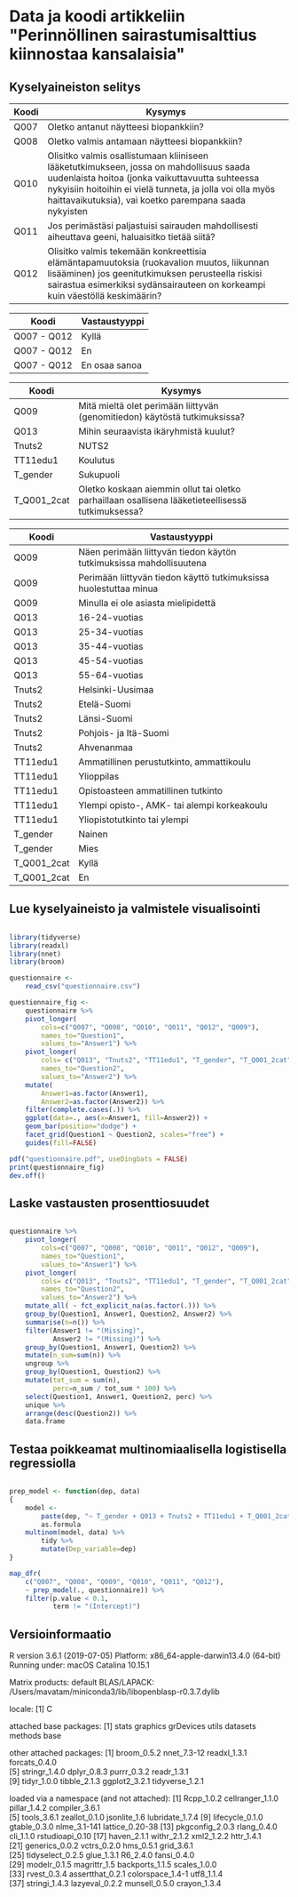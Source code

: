 # Data ja koodi artikkeliin "Perinnöllinen sairastumisalttius kiinnostaa kansalaisia"

## Kyselyaineiston selitys

| Koodi | Kysymys                                                                                                                                                                                                                                                          |
|------ | -----------------------------------------------------------------------------------------------------------------------------------------------------------------------------------------------------------------------------------------------------------------|
| Q007  | Oletko antanut näytteesi biopankkiin?                                                                                                                                                                                                                            |
| Q008  | Oletko valmis antamaan näytteesi biopankkiin?                                                                                                                                                                                                                    |
| Q010  | Olisitko valmis osallistumaan kliiniseen lääketutkimukseen, jossa on mahdollisuus saada uudenlaista hoitoa (jonka vaikuttavuutta suhteessa nykyisiin hoitoihin ei vielä tunneta, ja jolla voi olla myös haittavaikutuksia), vai koetko parempana saada nykyisten |
| Q011  | Jos perimästäsi paljastuisi sairauden mahdollisesti aiheuttava geeni, haluaisitko tietää siitä?                                                                                                                                                                  |
| Q012  | Olisitko valmis tekemään konkreettisia elämäntapamuutoksia (ruokavalion muutos, liikunnan lisääminen) jos geenitutkimuksen perusteella riskisi sairastua esimerkiksi sydänsairauteen on korkeampi kuin väestöllä keskimäärin?                                    |


| Koodi       | Vastaustyyppi |
|------------ | --------------|
| Q007 - Q012 | Kyllä         |
| Q007 - Q012 | En            |
| Q007 - Q012 | En osaa sanoa |


| Koodi       | Kysymys                                                                                           |
|------------ | --------------------------------------------------------------------------------------------------|
| Q009        | Mitä mieltä olet perimään liittyvän (genomitiedon) käytöstä tutkimuksissa?                        |
| Q013        | Mihin seuraavista ikäryhmistä kuulut?                                                             |
| Tnuts2      | NUTS2                                                                                             |
| TT11edu1    | Koulutus                                                                                          |
| T_gender    | Sukupuoli                                                                                         |
| T_Q001_2cat | Oletko koskaan aiemmin ollut tai oletko parhaillaan osallisena lääketieteellisessä tutkimuksessa? |


| Koodi       | Vastaustyyppi                                                       |
|------------ | --------------------------------------------------------------------|
| Q009        | Näen perimään liittyvän tiedon käytön tutkimuksissa mahdollisuutena |
| Q009        | Perimään liittyvän tiedon käyttö tutkimuksissa huolestuttaa minua   |
| Q009        | Minulla ei ole asiasta mielipidettä                                 |
| Q013        | 16-24-vuotias                                                       |
| Q013        | 25-34-vuotias                                                       |
| Q013        | 35-44-vuotias                                                       |
| Q013        | 45-54-vuotias                                                       |
| Q013        | 55-64-vuotias                                                       |
| Tnuts2      | Helsinki-Uusimaa                                                    |
| Tnuts2      | Etelä-Suomi                                                         |
| Tnuts2      | Länsi-Suomi                                                         |
| Tnuts2      | Pohjois- ja Itä-Suomi                                               |
| Tnuts2      | Ahvenanmaa                                                          |
| TT11edu1    | Ammatillinen perustutkinto, ammattikoulu                            |
| TT11edu1    | Ylioppilas                                                          |
| TT11edu1    | Opistoasteen ammatillinen tutkinto                                  |
| TT11edu1    | Ylempi opisto-, AMK- tai alempi korkeakoulu                         |
| TT11edu1    | Yliopistotutkinto tai ylempi                                        |
| T_gender    | Nainen                                                              |
| T_gender    | Mies                                                                |
| T_Q001_2cat | Kyllä                                                               |
| T_Q001_2cat | En                                                                  |



## Lue kyselyaineisto ja valmistele visualisointi

```r

library(tidyverse)
library(readxl)
library(nnet)
library(broom)

questionnaire <-
    read_csv("questionnaire.csv")

questionnaire_fig <- 
    questionnaire %>% 
    pivot_longer(
        cols=c("Q007", "Q008", "Q010", "Q011", "Q012", "Q009"),
        names_to="Question1",
        values_to="Answer1") %>% 
    pivot_longer(
        cols= c("Q013", "Tnuts2", "TT11edu1", "T_gender", "T_Q001_2cat"),
        names_to="Question2",
        values_to="Answer2") %>% 
    mutate(
        Answer1=as.factor(Answer1),
        Answer2=as.factor(Answer2)) %>% 
    filter(complete.cases(.)) %>% 
    ggplot(data=., aes(x=Answer1, fill=Answer2)) +
    geom_bar(position="dodge") +
    facet_grid(Question1 ~ Question2, scales="free") + 
    guides(fill=FALSE)

pdf("questionnaire.pdf", useDingbats = FALSE)
print(questionnaire_fig)
dev.off()


```


## Laske vastausten prosenttiosuudet

```r

questionnaire %>% 
    pivot_longer(
        cols=c("Q007", "Q008", "Q010", "Q011", "Q012", "Q009"),
        names_to="Question1",
        values_to="Answer1") %>% 
    pivot_longer(
        cols= c("Q013", "Tnuts2", "TT11edu1", "T_gender", "T_Q001_2cat"),
        names_to="Question2",
        values_to="Answer2") %>% 
    mutate_all( ~ fct_explicit_na(as.factor(.))) %>% 
    group_by(Question1, Answer1, Question2, Answer2) %>% 
    summarise(n=n()) %>% 
    filter(Answer1 != "(Missing)",
           Answer2 != "(Missing)") %>% 
    group_by(Question1, Answer1, Question2) %>%
    mutate(n_sum=sum(n)) %>%
    ungroup %>%
    group_by(Question1, Question2) %>%
    mutate(tot_sum = sum(n), 
           perc=n_sum / tot_sum * 100) %>% 
    select(Question1, Answer1, Question2, perc) %>% 
    unique %>% 
    arrange(desc(Question2)) %>% 
    data.frame

```



## Testaa poikkeamat multinomiaalisella logistisella regressiolla

```r

prep_model <- function(dep, data)
{
    model <-
        paste(dep, "~ T_gender + Q013 + Tnuts2 + TT11edu1 + T_Q001_2cat") %>%
        as.formula
    multinom(model, data) %>%
        tidy %>%
        mutate(Dep_variable=dep)
}

map_dfr(
    c("Q007", "Q008", "Q009", "Q010", "Q011", "Q012"),
    ~ prep_model(., questionnaire)) %>%
    filter(p.value < 0.1,
           term != "(Intercept)")

```


## Versioinformaatio

R version 3.6.1 (2019-07-05)
Platform: x86_64-apple-darwin13.4.0 (64-bit)
Running under: macOS Catalina 10.15.1

Matrix products: default
BLAS/LAPACK: /Users/mavatam/miniconda3/lib/libopenblasp-r0.3.7.dylib

locale:
[1] C

attached base packages:
[1] stats     graphics  grDevices utils     datasets  methods   base     

other attached packages:
 [1] broom_0.5.2     nnet_7.3-12     readxl_1.3.1    forcats_0.4.0  
 [5] stringr_1.4.0   dplyr_0.8.3     purrr_0.3.2     readr_1.3.1    
 [9] tidyr_1.0.0     tibble_2.1.3    ggplot2_3.2.1   tidyverse_1.2.1

loaded via a namespace (and not attached):
 [1] Rcpp_1.0.2       cellranger_1.1.0 pillar_1.4.2     compiler_3.6.1  
 [5] tools_3.6.1      zeallot_0.1.0    jsonlite_1.6     lubridate_1.7.4 
 [9] lifecycle_0.1.0  gtable_0.3.0     nlme_3.1-141     lattice_0.20-38 
[13] pkgconfig_2.0.3  rlang_0.4.0      cli_1.1.0        rstudioapi_0.10 
[17] haven_2.1.1      withr_2.1.2      xml2_1.2.2       httr_1.4.1      
[21] generics_0.0.2   vctrs_0.2.0      hms_0.5.1        grid_3.6.1      
[25] tidyselect_0.2.5 glue_1.3.1       R6_2.4.0         fansi_0.4.0     
[29] modelr_0.1.5     magrittr_1.5     backports_1.1.5  scales_1.0.0    
[33] rvest_0.3.4      assertthat_0.2.1 colorspace_1.4-1 utf8_1.1.4      
[37] stringi_1.4.3    lazyeval_0.2.2   munsell_0.5.0    crayon_1.3.4    
> 
